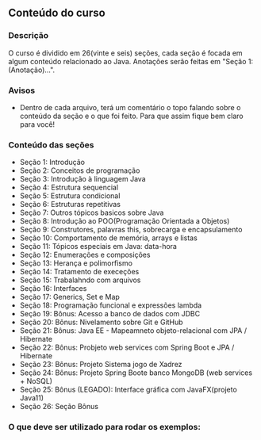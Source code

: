 ## Conteúdo do curso
### Descrição
O curso é dividido em 26(vinte e seis) seções, cada seção é focada em algum conteúdo relacionado ao Java. Anotações serão feitas em "Seção 1: (Anotação)...".

### Avisos
- Dentro de cada arquivo, terá um comentário o topo falando sobre o conteúdo da seção e o que foi feito. Para que assim fique bem claro para você!

### Conteúdo das seções
- Seção 1: Introdução
- Seção 2: Conceitos de programação
- Seção 3: Introdução à linguagem Java
- Seção 4: Estrutura sequencial
- Seção 5: Estrutura condicional
- Seção 6: Estruturas repetitivas
- Seção 7: Outros tópicos basicos sobre Java
- Seção 8: Introdução ao POO(Programação Orientada a Objetos)
- Seção 9: Construtores, palavras this, sobrecarga e encapsulamento
- Seção 10: Comportamento de memória, arrays e listas
- Seção 11: Tópicos especiais em Java: data-hora
- Seção 12: Enumerações e composições
- Seção 13: Herança e polimorfismo
- Seção 14: Tratamento de execeções
- Seção 15: Trabalahndo com arquivos
- Seção 16: Interfaces
- Seção 17: Generics, Set e Map
- Seção 18: Programação funcional e expressões lambda
- Seção 19: Bônus: Acesso a banco de dados com JDBC
- Seção 20: Bônus: Nivelamento sobre Git e GitHub
- Seção 21: Bônus: Java EE - Mapeamneto objeto-relacional com JPA / Hibernate
- Seção 22: Bônus: Probjeto web services com Spring Boot e JPA / Hibernate
- Seção 23: Bônus: Projeto Sistema jogo de Xadrez
- Seção 24: Bônus: Projeto Spring Boote banco MongoDB (web services + NoSQL)
- Seção 25: Bônus (LEGADO): Interface gráfica com JavaFX(projeto Java11)
- Seção 26: Seção Bônus

###

### O que deve ser utilizado para rodar os exemplos:
  